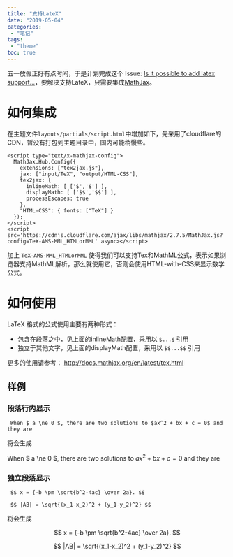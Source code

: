 ```yaml
---
title: "支持LateX"
date: "2019-05-04"
categories:
 - "笔记"
tags:
 - "theme"
toc: true
---
```


五一放假正好有点时间，于是计划完成这个 Issue: [Is it possible to add latex support...](https://github.com/xtfly/hugo-theme-next/issues/8)，要解决支持LateX，只需要集成[MathJax](https://github.com/mathjax/MathJax)。

<!--more-->

# 如何集成

在主题文件`layouts/partials/script.html`中增加如下，先采用了cloudflare的CDN，暂没有打包到主题目录中，国内可能稍慢些。

```
<script type="text/x-mathjax-config">
  MathJax.Hub.Config({
    extensions: ["tex2jax.js"],
    jax: ["input/TeX", "output/HTML-CSS"],
    tex2jax: {
      inlineMath: [ ['$','$'] ],
      displayMath: [ ['$$','$$'] ],
      processEscapes: true
    },
    "HTML-CSS": { fonts: ["TeX"] }
  });
</script>
<script src='https://cdnjs.cloudflare.com/ajax/libs/mathjax/2.7.5/MathJax.js?config=TeX-AMS-MML_HTMLorMML' async></script>
```

加上 `TeX-AMS-MML_HTMLorMML` 使得我们可以支持Tex和MathML公式，表示如果浏览器支持MathML解析，那么就使用它，否则会使用HTML-with-CSS来显示数学公式。

# 如何使用

 LaTeX 格式的公式使用主要有两种形式：

  - 包含在段落之中，见上面的inlineMath配置，采用以 `$...$` 引用
  - 独立于其他文字，见上面的displayMath配置，采用以 `$$...$$` 引用

更多的使用请参考： http://docs.mathjax.org/en/latest/tex.html 

## 样例

### 段落行内显示

```
 When $ a \ne 0 $, there are two solutions to $ax^2 + bx + c = 0$ and they are
```

将会生成

When $ a \ne 0 $, there are two solutions to $ax^2 + bx + c = 0$ and they are


### 独立段落显示

```
 $$ x = {-b \pm \sqrt{b^2-4ac} \over 2a}. $$

 $$ |AB| = \sqrt{(x_1-x_2)^2 + (y_1-y_2)^2} $$
```

将会生成

  $$ x = {-b \pm \sqrt{b^2-4ac} \over 2a}. $$

  $$ |AB| = \sqrt{(x_1-x_2)^2 + (y_1-y_2)^2} $$


